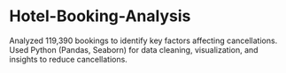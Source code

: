 # Hotel-Booking-Analysis
Analyzed 119,390 bookings to identify key factors affecting cancellations. Used Python (Pandas, Seaborn) for data cleaning, visualization, and insights to reduce cancellations.
